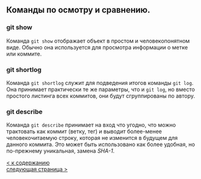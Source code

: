 ## Команды по осмотру и сравнению.

### git show

Команда `git show` отображает объект в простом и человекопонятном виде. Обычно она используется для просмотра информации о метке или коммите.
### git shortlog

Команда `git shortlog` служит для подведения итогов команды `git log`. Она принимает практически те же параметры, что и `git log`, но вместо простого листинга всех коммитов, они будут сгруппированы по автору.
### git describe

Команда `git describe` принимает на вход что угодно, что можно трактовать как коммит (ветку, тег) и выводит более-менее человекочитаемую строку, которая не изменится в будущем для данного коммита. Это может быть использовано как более удобная, но по-прежнему уникальная, замена *SHA-1*.  

[< к содержанию](readme.md)  
[следующая страница >](7.debugging.md)